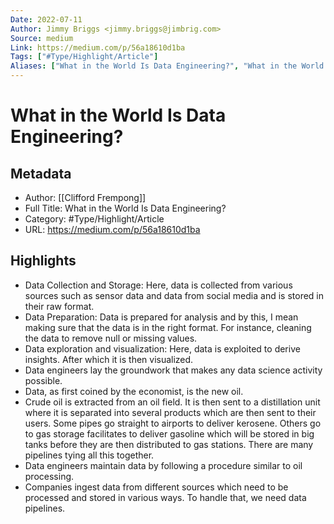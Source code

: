 ```yaml
---
Date: 2022-07-11
Author: Jimmy Briggs <jimmy.briggs@jimbrig.com>
Source: medium
Link: https://medium.com/p/56a18610d1ba
Tags: ["#Type/Highlight/Article"]
Aliases: ["What in the World Is Data Engineering?", "What in the World Is Data Engineering?"]
---
```

# What in the World Is Data Engineering?

## Metadata
- Author: [[Clifford Frempong]]
- Full Title: What in the World Is Data Engineering?
- Category: #Type/Highlight/Article
- URL: https://medium.com/p/56a18610d1ba

## Highlights
- Data Collection and Storage: Here, data is collected from various sources such as sensor data and data from social media and is stored in their raw format.
- Data Preparation: Data is prepared for analysis and by this, I mean making sure that the data is in the right format. For instance, cleaning the data to remove null or missing values.
- Data exploration and visualization: Here, data is exploited to derive insights. After which it is then visualized.
- Data engineers lay the groundwork that makes any data science activity possible.
- Data, as first coined by the economist, is the new oil.
- Crude oil is extracted from an oil field. It is then sent to a distillation unit where it is separated into several products which are then sent to their users. Some pipes go straight to airports to deliver kerosene. Others go to gas storage facilitates to deliver gasoline which will be stored in big tanks before they are then distributed to gas stations. There are many pipelines tying all this together.
- Data engineers maintain data by following a procedure similar to oil processing.
- Companies ingest data from different sources which need to be processed and stored in various ways. To handle that, we need data pipelines.
